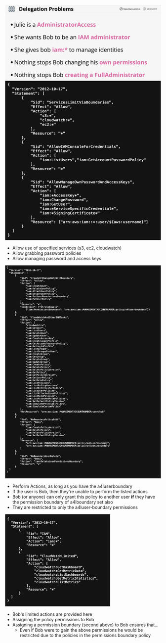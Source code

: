 <img src="./images/evil-bob.jpg"/>

<img src="./images/a4luser-boundary.jpg"/>

* Allow use of specified services (s3, ec2, cloudwatch)
* Allow grabbing password policies
* Allow managing password and access keys


<img src="./images/limit-boundary.jpg">

* Perform Actions, as long as you have the a4luserboundary
* If the user is Bob, then they're unable to perform the listed actions
* Bob (or anyone) can only grant this policy to another user **if** they have the permission boundary of a4lboundary set also
* They are restricted to only the a4luser-boundary permissions 

<img src="./images/restricted.jpg">

* Bob's limited actions are provided here
* Assigning the policy permissions to Bob
* Assigning a permission boundary (second above) to Bob ensures that...
  * Even if Bob were to gain the above permissions he would be restricted due to the policies in the permissions boundary policy